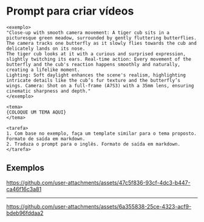 # Prompt para criar vídeos 

```
<exemplo>
"Close-up with smooth camera movement: A tiger cub sits in a picturesque green meadow, surrounded by gently fluttering butterflies. The camera tracks one butterfly as it slowly flies towards the cub and delicately lands on its nose.
The tiger cub looks at it with a curious and surprised expression, slightly twitching its ears. Real-time action: Every movement of the butterfly and the cub's reaction happens smoothly and naturally, creating a lifelike moment.
Lighting: Soft daylight enhances the scene's realism, highlighting intricate details like the cub’s fur texture and the butterfly’s wings. Camera: Shot on a full-frame (A7S3) with a 35mm lens, ensuring cinematic sharpness and depth."
</exemplo>

<tema>
{COLOQUE UM TEMA AQUI}
</tema>

<tarefa>
1. Com base no exemplo, faça um template similar para o tema proposto. Formato de saída em markdown. 
2. Traduza o prompt para o inglês. Formato de saída em markdown.
</tarefa>
```

## Exemplos

https://github.com/user-attachments/assets/47c5f836-93cf-4dc3-b447-ca46f16c3a81

---

https://github.com/user-attachments/assets/6a355838-25ce-4323-acf9-bdeb96fddaa2
